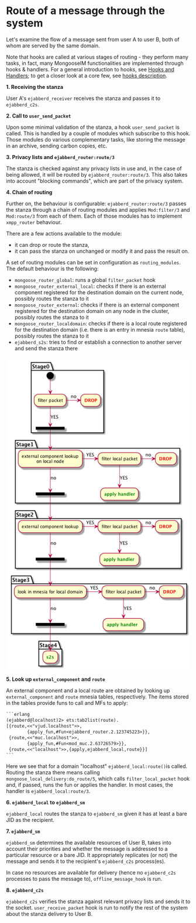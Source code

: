 # Route of a message through the system

Let's examine the flow of a message sent from user A to user B, both of whom are served by the same domain.

Note that hooks are called at various stages of routing - they perform many tasks, in fact, many MongooseIM functionalities are implemented through hooks & handlers. 
For a general introduction to hooks, see [Hooks and Handlers](Hooks-and-handlers.md); to get a closer look at a core few, see [hooks description](hooks_description.md).

**1. Receiving the stanza**

User A's `ejabberd_receiver` receives the stanza and passes it to `ejabberd_c2s`.

**2. Call to `user_send_packet`**

Upon some minimal validation of the stanza, a hook `user_send_packet` is called.
This is handled by a couple of modules which subscribe to this hook. 
Those modules do various complementary tasks, like storing the message in an archive, sending carbon copies, etc.

**3. Privacy lists and `ejabberd_router:route/3`**

The stanza is checked against any privacy lists in use and, in the case of being allowed, it will be routed by `ejabberd_router:route/3`. 
This also takes into account "blocking commands", which are part of the privacy system.

**4. Chain of routing**

Further on, the behaviour is configurable: `ejabberd_router:route/3` passes the stanza through a chain of routing modules and applies `Mod:filter/3` and `Mod:route/3` from each of them.
Each of those modules has to implement `xmpp_router` behaviour.

There are a few actions available to the module:

* it can drop or route the stanza,
* it can pass the stanza on unchanged or modify it and pass the result on.

A set of routing modules can be set in configuration as `routing_modules`. 
The default behaviour is the following:

* `mongoose_router_global`: runs a global `filter_packet` hook
* `mongoose_router_external_local`: checks if there is an external component registered for the destination domain on the current node, possibly routes the stanza to it
* `mongoose_router_external`: checks if there is an external component registered for the destination domain on any node in the cluster, possibly routes the stanza to it
* `mongoose_router_localdomain`: checks if there is a local route registered for the destination domain (i.e. there is an entry in mnesia `route` table), possibly routes the stanza to it
* `ejabberd_s2s`: tries to find or establish a connection to another server and send the stanza there

![You should see an image here; if you don't, use plantuml to generate it from routing.uml](routing.png)

**5. Look up `external_component` and `route`**

An external component and a local route are obtained by looking up `external_component` and `route` mnesia tables, respectively. 
The items stored in the tables provide funs to call and MFs to apply:

    ```erlang
    (ejabberd@localhost)2> ets:tab2list(route).
    [{route,<<"vjud.localhost">>,
            {apply_fun,#Fun<ejabberd_router.2.123745223>}},
     {route,<<"muc.localhost">>,
            {apply_fun,#Fun<mod_muc.2.63726579>}},
     {route,<<"localhost">>,{apply,ejabberd_local,route}}]
    ```

Here we see that for a domain "localhost" `ejabberd_local:route()`is called.
Routing the stanza there means calling `mongoose_local_delivery:do_route/5`, which calls `filter_local_packet` hook and, if passed, runs the fun or applies the handler.
In most cases, the handler is `ejabberd_local:route/3`.

**6. `ejabberd_local` to `ejabberd_sm`**

`ejabberd_local` routes the stanza to `ejabberd_sm` given it has at least a bare JID as the recipient.

**7. `ejabberd_sm`**

`ejabberd_sm` determines the available resources of User B, takes into account their priorities and whether the message is addressed to a particular resource or a bare JID. 
It appropriately replicates (or not) the message and sends it to the recipient's `ejabberd_c2s` process(es).

In case no resources are available for delivery (hence no `ejabberd_c2s` processes to pass the message to), `offline_message_hook` is run.

**8. `ejabberd_c2s`**

`ejabberd_c2s` verifies the stanza against relevant privacy lists and sends it to the socket.
`user_receive_packet` hook is run to notify the rest of the system about the stanza delivery to User B.
